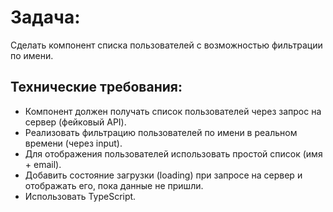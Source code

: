 # Задача:
Сделать компонент списка пользователей с возможностью фильтрации по имени.

## Технические требования:
- Компонент должен получать список пользователей через запрос на сервер (фейковый API).
- Реализовать фильтрацию пользователей по имени в реальном времени (через input).
- Для отображения пользователей использовать простой список (имя + email).
- Добавить состояние загрузки (loading) при запросе на сервер и отображать его, пока данные не пришли.
- Использовать TypeScript.
